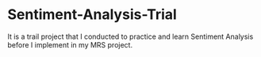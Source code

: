 # Sentiment-Analysis-Trial
It is a trail project that I conducted to practice and learn Sentiment Analysis before I implement in my MRS project.
